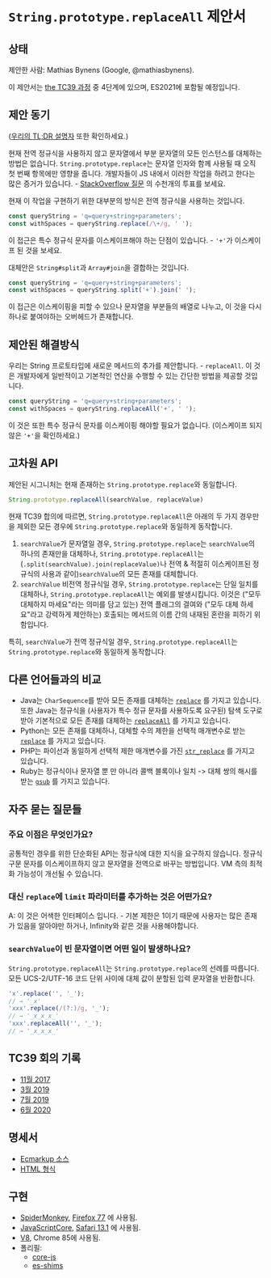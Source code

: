 # `String.prototype.replaceAll` 제안서

## 상태

제안한 사람: Mathias Bynens (Google, @mathiasbynens).

이 제안서는 [the TC39 과정](https://tc39.es/process-document/) 중 4단계에 있으며, ES2021에 포함될 예정입니다.

## 제안 동기

([우리의 TL;DR 설명자](https://v8.dev/features/string-replaceall) 또한 확인하세요.)

현재 전역 정규식을 사용하지 않고 문자열에서 부분 문자열의 모든 인스턴스를 대체하는 방법은 없습니다.
`String.prototype.replace`는 문자열 인자와 함께 사용될 때 오직 첫 번째 항목에만 영향을 줍니다. 개발자들이 JS 내에서 이러한 작업을 하려고 한다는 많은 증거가 있습니다. - [StackOverflow 질문](https://stackoverflow.com/q/1144783/96656) 의 수천개의 투표를 보세요.

현재 이 작업을 구현하기 위한 대부분의 방식은 전역 정규식을 사용하는 것입니다.

```js
const queryString = 'q=query+string+parameters';
const withSpaces = queryString.replace(/\+/g, ' ');
```

이 접근은 특수 정규식 문자를 이스케이프해야 하는 단점이 있습니다. - `'+'`가 이스케이프 된 것을 보세요.

대체안은 `String#split`과 `Array#join`을 결합하는 것입니다.

```js
const queryString = 'q=query+string+parameters';
const withSpaces = queryString.split('+').join(' ');
```

이 접근은 이스케이핑을 피할 수 있으나 문자열을 부분들의 배열로 나누고, 이 것을 다시 하나로 붙여야하는 오버헤드가 존재합니다.

## 제안된 해결방식

우리는 String 프로토타입에 새로운 메서드의 추가를 제안합니다. - `replaceAll`. 이 것은 개발자에게 일반적이고 기본적인 연산을 수행할 수 있는 간단한 방법을 제공할 것입니다.

```js
const queryString = 'q=query+string+parameters';
const withSpaces = queryString.replaceAll('+', ' ');
```

이 것은 또한 특수 정규식 문자를 이스케이핑 해야할 필요가 없습니다. (이스케이프 되지 않은 `'+'`을 확인하세요.)

## 고차원 API

제안된 시그니처는 현재 존재하는 `String.prototype.replace`와 동일합니다.

```js
String.prototype.replaceAll(searchValue, replaceValue)
```

현재 TC39 합의에 따르면, `String.prototype.replaceAll`은 아래의 두 가지 경우만을 제외한 모든 경우에 `String.prototype.replace`와 동일하게 동작합니다. 

1. `searchValue`가 문자열일 경우, `String.prototype.replace`는 `searchValue`의 하나의 존재만을 대체하나, `String.prototype.replaceAll`는 (`.split(searchValue).join(replaceValue)`나 전역 & 적절히 이스케이프된 정규식의 사용과 같이)`searchValue`의 모든 존재를 대체합니다.
2. `searchValue` 비전역 정규식일 경우, `String.prototype.replace`는 단일 일치를 대체하나, `String.prototype.replaceAll`는 예외를 발생시킵니다. 이것은 ("모두 대체하지 마세요"라는 의미를 담고 있는) 전역 플래그의 결여와 ("모두 대체 하세요"라고 강력하게 제안하는) 호출되는 메서드의 이름 간의 내재된 혼란을 피하기 위함입니다.

특히, `searchValue`가 전역 정규식일 경우, `String.prototype.replaceAll`는 `String.prototype.replace`와 동일하게 동작합니다. 


## 다른 언어들과의 비교

* Java는 `CharSequence`를 받아 모든 존재를 대체하는 [`replace`](https://docs.oracle.com/javase/8/docs/api/java/lang/String.html#replace-java.lang.CharSequence-java.lang.CharSequence-) 를 가지고 있습니다. 또한 Java는 정규식을 (사용자가 특수 정규 문자를 사용하도록 요구된) 탐색 도구로 받아 기본적으로 모든 존재를 대체하는 [`replaceAll`](https://docs.oracle.com/javase/8/docs/api/java/lang/String.html#replaceAll-java.lang.String-java.lang.String-) 를 가지고 있습니다.
* Python는 모든 존재를 대체하나, 대체할 수의 제한을 선택적 매개변수로 받는 [`replace`](https://www.tutorialspoint.com/python/string_replace.htm) 를 가지고 있습니다.
* PHP는 파이선과 동일하게 선택적 제한 매개변수를 가진 [`str_replace`](http://php.net/manual/en/function.str-replace.php) 를 가지고 있습니다.
* Ruby는 정규식이나 문자열 뿐 만 아니라 콜백 블록이나 일치 -> 대체 쌍의 해시를 받는 [`gsub`](https://ruby-doc.org/core/String.html#method-i-gsub) 를 가지고 있습니다.

## 자주 묻는 질문들

### 주요 이점은 무엇인가요?

공통적인 경우를 위한 단순화된 API는 정규식에 대한 지식을 요구하지 않습니다. 정규식 구문 문자를 이스케이프하지 않고 문자열을 전역으로 바꾸는 방법입니다. VM 측의 최적화 가능성이 개선될 수 있습니다.

### 대신 `replace`에 `limit` 파라미터를 추가하는 것은 어떤가요? 

A: 이 것은 어색한 인터페이스 입니다. - 기본 제한은 1이기 때문에 사용자는 많은 존재가 있음을 알아야만 하거나, Infinity와 같은 것을 사용해야합니다. 

### `searchValue`이 빈 문자열이면 어떤 일이 발생하나요?

`String.prototype.replaceAll`는 `String.prototype.replace`의 선례를 따릅니다. 모든 UCS-2/UTF-16 코드 단위 사이에 대체 값이 분할된 입력 문자열을 반환합니다.

```js
'x'.replace('', '_');
// → '_x'
'xxx'.replace(/(?:)/g, '_');
// → '_x_x_x_'
'xxx'.replaceAll('', '_');
// → '_x_x_x_'
```

## TC39 회의 기록

- [11월 2017](https://tc39.es/tc39-notes/2017-11_nov-28.html#10ih-stringprototypereplaceall-for-stage-1)
- [3월 2019](https://github.com/tc39/tc39-notes/blob/master/meetings/2019-03/mar-26.md#stringprototypereplaceall-for-stage-2)
- [7월 2019](https://github.com/tc39/tc39-notes/blob/master/meetings/2019-07/july-24.md#stringprototypereplaceall)
- [6월 2020](https://github.com/tc39/notes/blob/master/meetings/2020-06/june-2.md#stringprototypereplaceall-for-stage-4)

## 명세서

- [Ecmarkup 소스](https://github.com/tc39/proposal-string-replaceall/blob/master/spec.html)
- [HTML 형식](https://tc39.es/proposal-string-replaceall/)

## 구현

- [SpiderMonkey](https://bugzilla.mozilla.org/show_bug.cgi?id=1540021), [Firefox 77](https://bugzilla.mozilla.org/show_bug.cgi?id=1608168) 에 사용됨.
- [JavaScriptCore](https://bugs.webkit.org/show_bug.cgi?id=202471), [Safari 13.1](https://webkit.org/blog/10247/new-webkit-features-in-safari-13-1/#javascript-improvements) 에 사용됨.
- [V8](https://bugs.chromium.org/p/v8/issues/detail?id=9801), Chrome 85에 사용됨.
- 폴리필:
    - [core-js](https://github.com/zloirock/core-js#stringreplaceall)
    - [es-shims](https://github.com/es-shims/String.prototype.replaceAll)